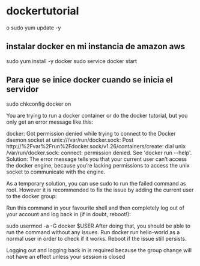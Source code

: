 # dockertutorial
o
sudo yum update -y

## instalar docker en mi instancia de amazon aws 
sudo yum install -y docker 
sudo service docker start 

## Para que se inice docker cuando se inicia el servidor 
sudo chkconfig docker on 

You are trying to run a docker container or do the docker tutorial, but you only get an error message like this:

docker: Got permission denied while trying to connect to the Docker daemon socket at unix:///var/run/docker.sock: Post http://%2Fvar%2Frun%2Fdocker.sock/v1.26/containers/create: dial unix /var/run/docker.sock: connect: permission denied.
See 'docker run --help'.
 Solution:
The error message tells you that your current user can’t access the docker engine, because you’re lacking permissions to access the unix socket to communicate with the engine.

As a temporary solution, you can use sudo to run the failed command as root.
However it is recommended to fix the issue by adding the current user to the docker group:

Run this command in your favourite shell and then completely log out of your account and log back in (if in doubt, reboot!):

sudo usermod -a -G docker $USER
After doing that, you should be able to run the command without any issues. Run docker run hello-world as a normal user in order to check if it works. Reboot if the issue still persists.

Logging out and logging back in is required because the group change will not have an effect unless your session is closed
